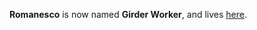 **Romanesco** is now named **Girder Worker**, and lives [here](https://github.com/girder/girder_worker).


